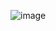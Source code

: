 ![image](https://github.com/rahmabouaziz123/Business-Intelligence-power-BI/assets/110544633/91f62aa4-fc29-4777-9b37-88529390485d)

